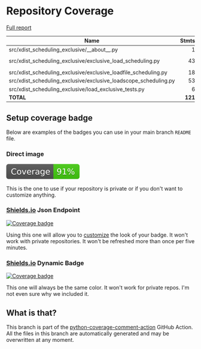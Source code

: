 # Repository Coverage

[Full report](https://htmlpreview.github.io/?https://github.com/andgineer/xdist-scheduling-exclusive/blob/python-coverage-comment-action-data/htmlcov/index.html)

| Name                                                                 |    Stmts |     Miss |   Cover |   Missing |
|--------------------------------------------------------------------- | -------: | -------: | ------: | --------: |
| src/xdist\_scheduling\_exclusive/\_\_about\_\_.py                    |        1 |        1 |      0% |         1 |
| src/xdist\_scheduling\_exclusive/exclusive\_load\_scheduling.py      |       43 |        4 |     91% | 28-30, 83 |
| src/xdist\_scheduling\_exclusive/exclusive\_loadfile\_scheduling.py  |       18 |        0 |    100% |           |
| src/xdist\_scheduling\_exclusive/exclusive\_loadscope\_scheduling.py |       53 |        1 |     98% |        97 |
| src/xdist\_scheduling\_exclusive/load\_exclusive\_tests.py           |        6 |        0 |    100% |           |
|                                                            **TOTAL** |  **121** |    **6** | **95%** |           |


## Setup coverage badge

Below are examples of the badges you can use in your main branch `README` file.

### Direct image

[![Coverage badge](https://raw.githubusercontent.com/andgineer/xdist-scheduling-exclusive/python-coverage-comment-action-data/badge.svg)](https://htmlpreview.github.io/?https://github.com/andgineer/xdist-scheduling-exclusive/blob/python-coverage-comment-action-data/htmlcov/index.html)

This is the one to use if your repository is private or if you don't want to customize anything.

### [Shields.io](https://shields.io) Json Endpoint

[![Coverage badge](https://img.shields.io/endpoint?url=https://raw.githubusercontent.com/andgineer/xdist-scheduling-exclusive/python-coverage-comment-action-data/endpoint.json)](https://htmlpreview.github.io/?https://github.com/andgineer/xdist-scheduling-exclusive/blob/python-coverage-comment-action-data/htmlcov/index.html)

Using this one will allow you to [customize](https://shields.io/endpoint) the look of your badge.
It won't work with private repositories. It won't be refreshed more than once per five minutes.

### [Shields.io](https://shields.io) Dynamic Badge

[![Coverage badge](https://img.shields.io/badge/dynamic/json?color=brightgreen&label=coverage&query=%24.message&url=https%3A%2F%2Fraw.githubusercontent.com%2Fandgineer%2Fxdist-scheduling-exclusive%2Fpython-coverage-comment-action-data%2Fendpoint.json)](https://htmlpreview.github.io/?https://github.com/andgineer/xdist-scheduling-exclusive/blob/python-coverage-comment-action-data/htmlcov/index.html)

This one will always be the same color. It won't work for private repos. I'm not even sure why we included it.

## What is that?

This branch is part of the
[python-coverage-comment-action](https://github.com/marketplace/actions/python-coverage-comment)
GitHub Action. All the files in this branch are automatically generated and may be
overwritten at any moment.